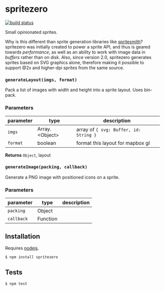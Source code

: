 # spritezero

[![build status](https://secure.travis-ci.org/mapbox/spritezero.png)](http://travis-ci.org/mapbox/spritezero)

Small opinionated sprites.

Why is this different than sprite generation libraries like [spritesmith](https://github.com/Ensighten/spritesmith)?
spritezero was initially created to power a sprite API, and thus is geared towards
_performance_, as well as an ability to work with image data in _buffers_
rather than on disk. Also, since version 2.0, spritezero generates sprites
based on SVG graphics alone, therefore making it possible to support @2x
and higher-dpi sprites from the same source.

### `generateLayout(imgs, format)`

Pack a list of images with width and height into a sprite layout.
Uses bin-pack.

### Parameters

| parameter | type              | description                                                   |
| --------- | ----------------- | ------------------------------------------------------------- |
| `imgs`    | Array\.\<Object\> | array of `{ svg: Buffer, id: String }` |
| `format`  | boolean           | format this layout for mapbox gl                              |



**Returns** `Object`, layout


### `generateImage(packing, callback)`

Generate a PNG image with positioned icons on a sprite.

### Parameters

| parameter  | type     | description |
| ---------- | -------- | ----------- |
| `packing`  | Object   |             |
| `callback` | Function |             |


## Installation

Requires [nodejs](http://nodejs.org/).

```sh
$ npm install spritezero
```

## Tests

```sh
$ npm test
```


